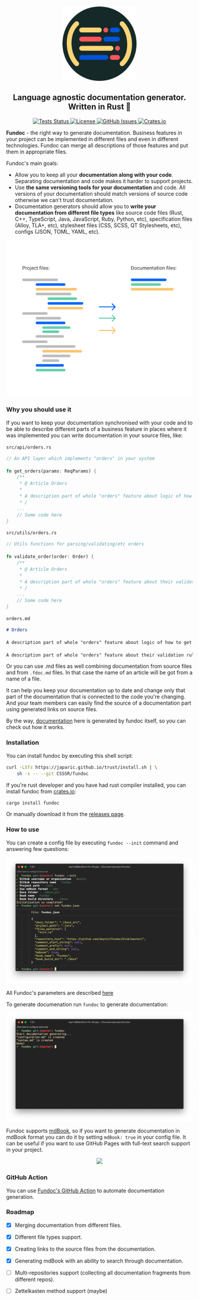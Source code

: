 <p align="center">
  <a href="https://github.com/CSSSR/fundoc">
    <img src="./images/logo.png" height="200px"/>
  </a>
</p>

<h2 align="center">
    Language agnostic documentation generator. Written in Rust 🦀
</h2>

<p align="center">
  <a href="https://travis-ci.org/CSSSR/fundoc">
    <img alt="Tests Status" src="https://github.com/CSSSR/fundoc/workflows/tests/badge.svg">
  </a>
  <a href="https://opensource.org/licenses/MIT">
    <img alt="License" src="https://img.shields.io/badge/license-MIT-blue.svg">
  </a>
  <a href="https://github.com/CSSSR/fundoc/issues">
    <img alt="GitHub Issues" src="https://img.shields.io/github/issues/CSSSR/fundoc.svg">
  </a>
  <a href="https://crates.io/crates/fundoc">
    <img alt="Crates.io" src="https://img.shields.io/crates/v/fundoc.svg">
  </a>
</p>

**Fundoc** - the right way to generate documentation. Business features in your project can be implemented in different files and even in different technologies. Fundoc can merge all descriptions of those features and put them in appropriate files.

Fundoc's main goals:

- Allow you to keep all your **documentation along with your code**. Separating documentation and code makes it harder to support projects.
- Use **the same versioning tools for your documentation** and code. All versions of your documentation should match versions of source code otherwise we can't trust documentation.
- Documentation generators should allow you to **write your documentation from different file types** like source code files (Rust, C++, TypeScript, Java, JavaScript, Ruby, Python, etc), specification files (Alloy, TLA+, etc), stylesheet files (CSS, SCSS, QT Stylesheets, etc), configs (JSON, TOML, YAML, etc).

<p align="center">
	<img src="./images/fundoc-example.png" />
</p>

### Why you should use it

If you want to keep your documentation synchronised with your code and to be able to describe different parts of a business feature in places where it was implemented you can write documentation in your source files, like:

`src/api/orders.rs`

```rust
// An API layer which implements "orders" in your system

fn get_orders(params: ReqParams) {
	/**
	 * @ Article Orders
	 *
	 * A description part of whole "orders" feature about logic of how to get them
	 * /
	...
	// Some code here
}
```

`src/utils/orders.rs`

```rust
// Utils functions for parsing/validating/etc orders

fn validate_order(order: Order) {
	/**
	 * @ Article Orders
	 *
	 * A description part of whole "orders" feature about their validation rules
	 * /
	...
	// Some code here
}
```

`orders.md`

```markdown
# Orders

A description part of whole "orders" feature about logic of how to get them [~](https://link-to-a-source-file.com/src/api/orders.rs)

A description part of whole "orders" feature about their validation rules [~](https://link-to-a-source-file.com/src/utils/rs)
```

Or you can use .md files as well combining documentation from source files and from `.fdoc.md` files. In that case the name of an article will be got from a name of a file.

It can help you keep your documentation up to date and change only that part of the documentation that is connected to the code you're changing. And your team members can easily find the source of a documentation part using generated links on source files.

By the way, [documentation](./docs_src/) here is generated by fundoc itself, so you can check out how it works.

### Installation

You can install fundoc by executing this shell script:

```bash
curl -LSfs https://japaric.github.io/trust/install.sh | \
    sh -s -- --git CSSSR/fundoc
```

If you're rust developer and you have had rust compiler installed, you can install fundoc from [crates.io](https://crates.io/):

```bash
cargo install fundoc
```

Or manually download it from the [releases page](https://github.com/CSSSR/fundoc/releases).

### How to use

You can create a config file by executing `fundoc --init` command and answering few questions:

<p align="center">
    <img src="./images/fundoc-init.png" />
</p>

All Fundoc's parameters are described [here](./docs_src/configuration.md)

To generate documenation run `fundoc` to generate documentation:

<p align="center">
    <img src="./images/fundoc-work.png" />
</p>

Fundoc supports [mdBook](https://github.com/rust-lang/mdBook), so if you want to generate documentation in mdBook format you can do it by setting `mdBook: true` in your config file. It can be useful if you want to use GitHub Pages with full-text search support in your project.

<p align="center">
    <img src="./images/full-text-search.gif" />
</p>

### GitHub Action

You can use [Fundoc's GitHub Action](https://github.com/CSSSR/fundoc-action) to automate documentation generation.

### Roadmap

- [x] Merging documentation from different files.
- [x] Different file types support.
- [x] Creating links to the source files from the documentation.
- [x] Generating mdBook with an ability to search through documentation.
- [ ] Multi-repositories support (collecting all documentation fragments from different repos).
- [ ] Zettelkasten method support (maybe)


